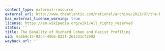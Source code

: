 ```yaml
---
content_type: external-resource
external_url: http://www.theatlantic.com/national/archive/2013/07/the-banality-of-richard-cohen-and-racist-profiling/277871/
has_external_license_warning: true
license: https://en.wikipedia.org/wiki/All_rights_reserved
status: ''
title: The Banality of Richard Cohen and Racist Profiling
uid: 9a5b9c15-92c4-49b6-822f-261331cf2992
wayback_url: ''
---
```

